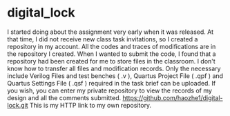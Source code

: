 # digital_lock
I started doing about the assignment very early when it was released. At that time, I did not receive new class task invitations, so I created a repository in my account. All the codes and traces of modifications are in the repository I created. When I wanted to submit the code, I found that a repository had been created for me to store files in the classroom. I don't know how to transfer all files and modification records. Only the necessary include Verilog Files and test benches ( .v ), Quartus Project File ( .qpf ) and
Quartus Settings File ( .qsf ) required in the task brief can be uploaded. If you wish, you can enter my private repository to view the records of my design and all the comments submitted.
https://github.com/haozhe1/digital-lock.git This is my HTTP link to my own repository.
